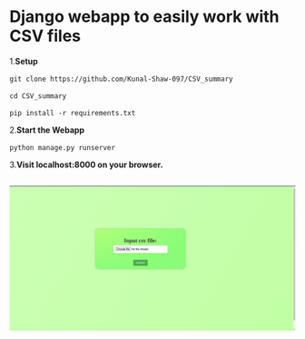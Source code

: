 # Django webapp to easily work with CSV files

1.<b>Setup</b>
```
git clone https://github.com/Kunal-Shaw-097/CSV_summary
```
```
cd CSV_summary
```
```
pip install -r requirements.txt
```

2.<b>Start the Webapp</b>
```
python manage.py runserver
```

3.<b>Visit localhost:8000 on your browser.<b>

##


![](imgs/index.png)


